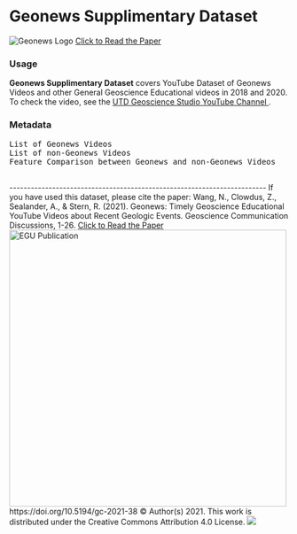 <h1> Geonews Supplimentary Dataset </h1> 
<img src="https://static.wixstatic.com/media/899be9_73df595b5b884dab86e961efbe8bca1c~mv2.png/v1/fill/w_450,h_123,al_c,q_85,usm_0.66_1.00_0.01,enc_auto/utd%20geonews.png" alt="Geonews Logo">
<a href="https://gc.copernicus.org/preprints/gc-2021-38/"> Click to Read the Paper </a>

<h3> Usage </h3>
<b>Geonews Supplimentary Dataset</b> covers YouTube Dataset of Geonews Videos and other General Geoscience Educational videos in 2018 and 2020. To check the video, see the <a href="https://www.youtube.com/c/UTDGEOSCIENCESTUDIO2021">  UTD Geoscience Studio YouTube Channel </a>. 

<h3> Metadata </h3>
<pre>
List of Geonews Videos
List of non-Geonews Videos
Feature Comparison between Geonews and non-Geonews Videos

</pre>

<div>
------------------------------------------------------------------------
If you have used this dataset, please cite the paper: Wang, N., Clowdus, Z., Sealander, A., & Stern, R. (2021). Geonews: Timely Geoscience Educational YouTube Videos about Recent Geologic Events. Geoscience Communication Discussions, 1-26. <a href="https://gc.copernicus.org/preprints/gc-2021-38/"> Click to Read the Paper </a>
    </div>

<img src="https://www.geoscience-communication.net/graphic_egu_claim_logo_blue.png" alt="EGU Publication" width=500px>
https://doi.org/10.5194/gc-2021-38
© Author(s) 2021. This work is distributed under
the Creative Commons Attribution 4.0 License.
<img src="https://www.geoscience-communication.net/licenceIcon_16.png">

